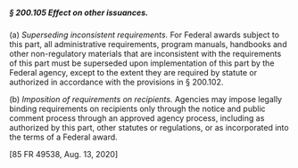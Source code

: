 ##### § 200.105 Effect on other issuances. #####

(a) *Superseding inconsistent requirements.* For Federal awards subject to this part, all administrative requirements, program manuals, handbooks and other non-regulatory materials that are inconsistent with the requirements of this part must be superseded upon implementation of this part by the Federal agency, except to the extent they are required by statute or authorized in accordance with the provisions in § 200.102.

(b) *Imposition of requirements on recipients.* Agencies may impose legally binding requirements on recipients only through the notice and public comment process through an approved agency process, including as authorized by this part, other statutes or regulations, or as incorporated into the terms of a Federal award.

[85 FR 49538, Aug. 13, 2020]